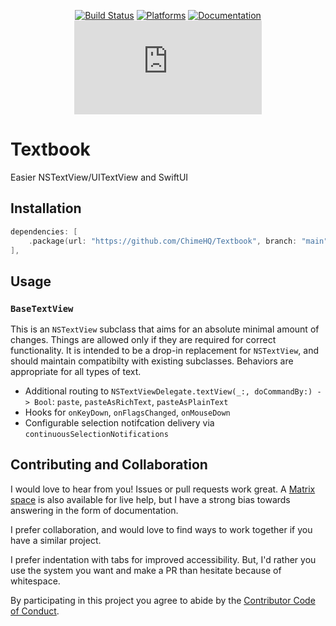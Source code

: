 <div align="center">

[![Build Status][build status badge]][build status]
[![Platforms][platforms badge]][platforms]
[![Documentation][documentation badge]][documentation]
[![Matrix][matrix badge]][matrix]

</div>

# Textbook
Easier NSTextView/UITextView and SwiftUI 

## Installation

```swift
dependencies: [
    .package(url: "https://github.com/ChimeHQ/Textbook", branch: "main")
],
```

## Usage

### `BaseTextView`

This is an `NSTextView` subclass that aims for an absolute minimal amount of changes. Things are allowed only if they are required for correct functionality. It is intended to be a drop-in replacement for `NSTextView`, and should maintain compatibilty with existing subclasses. Behaviors are appropriate for all types of text.

- Additional routing to `NSTextViewDelegate.textView(_:, doCommandBy:) -> Bool`:  `paste`, `pasteAsRichText`, `pasteAsPlainText`
- Hooks for `onKeyDown`, `onFlagsChanged`, `onMouseDown`
- Configurable selection notifcation delivery via `continuousSelectionNotifications`

## Contributing and Collaboration

I would love to hear from you! Issues or pull requests work great. A [Matrix space][matrix] is also available for live help, but I have a strong bias towards answering in the form of documentation.

I prefer collaboration, and would love to find ways to work together if you have a similar project.

I prefer indentation with tabs for improved accessibility. But, I'd rather you use the system you want and make a PR than hesitate because of whitespace.

By participating in this project you agree to abide by the [Contributor Code of Conduct](CODE_OF_CONDUCT.md).

[build status]: https://github.com/ChimeHQ/Textbook/actions
[build status badge]: https://github.com/ChimeHQ/Textbook/workflows/CI/badge.svg
[platforms]: https://swiftpackageindex.com/ChimeHQ/Textbook
[platforms badge]: https://img.shields.io/endpoint?url=https%3A%2F%2Fswiftpackageindex.com%2Fapi%2Fpackages%2FChimeHQ%2FTextbook%2Fbadge%3Ftype%3Dplatforms
[documentation]: https://swiftpackageindex.com/ChimeHQ/Textbook/main/documentation
[documentation badge]: https://img.shields.io/badge/Documentation-DocC-blue
[matrix]: https://matrix.to/#/%23chimehq%3Amatrix.org
[matrix badge]: https://img.shields.io/matrix/chimehq%3Amatrix.org?label=Matrix
